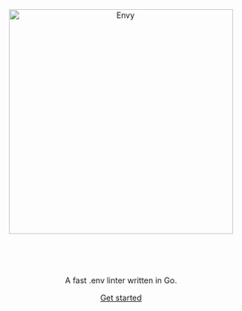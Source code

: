 ---
---

<div style="margin-left: auto; margin-right: auto; text-align: center;">
  <img style="margin-left: auto; margin-right: auto; width: 400px;" src="/brand.svg" alt="Envy" />
  <p style="padding-top: 60px;">A fast .env linter written in Go.</p>
  <a href="/about">Get started</a>
</div>
